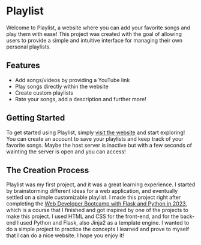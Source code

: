 # Playlist
Welcome to Playlist, a website where you can add your favorite songs and play them with ease! This project was created with the goal of allowing users to provide a simple and intuitive interface for managing their own personal playlists.

## Features
* Add songs/videos by providing a YouTube link
* Play songs directly within the website
* Create custom playlists
* Rate your songs, add a description and further more!

## Getting Started
To get started using Playlist, simply [visit the website](https://playlist-project.onrender.com) and start exploring! You can create an account to save your playlists and keep track of your favorite songs. Maybe the host server is inactive but with a few seconds of wainting the server is open and you can access!

## The Creation Process
Playlist was my first project, and it was a great learning experience. I started by brainstorming different ideas for a web application, and eventually settled on a simple customizable playlist. I made this project right after completing the [Web Developer Bootcamp with Flask and Python in 2023](https://www.udemy.com/course/web-developer-bootcamp-flask-python/), which is a course that I finished and got inspired by one of the projects to make this project. I used HTML and CSS for the front-end, and for the back-end I used Python and Flask, also Jinja2 as a template engine. I wanted to do a simple project to practice the concepts I learned and prove to myself that I can do a nice website. I hope you enjoy it!
